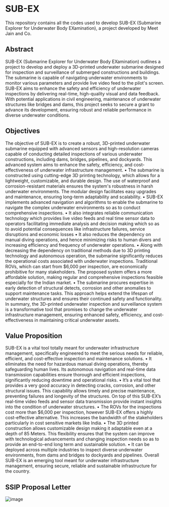 # SUB-EX
This repository contains all the codes used to develop SUB-EX (Submarine Explorer for Underwater Body EXamination), a project developed by Meet Jain and Co. 

## Abstract 
SUB-EX (Submarine Explorer for Underwater Body EXamination) outlines a project to develop and deploy a 3D-printed underwater submarine designed for inspection and surveillance of submerged constructions and buildings. The submarine is capable of navigating underwater environments to monitor various parameters and provide live video feed to the pilot's screen. SUB-EX aims to enhance the safety and efficiency of underwater inspections by delivering real-time, high-quality visual and data feedback. With potential applications in civil engineering, maintenance of underwater structures like bridges and dams, this project seeks to secure a grant to advance its development, ensuring robust and reliable performance in diverse underwater conditions.

## Objectives
The objective of SUB-EX is to create a robust, 3D-printed underwater submarine equipped with advanced sensors and high-resolution cameras capable of conducting detailed inspections of various underwater constructions, including dams, bridges, pipelines, and dockyards. This advanced system aims to enhance the safety, efficiency, and cost-effectiveness of underwater infrastructure management.
•	The submarine is constructed using cutting-edge 3D printing technology, which allows for a lightweight, customizable, and durable design. The use of waterproof and corrosion-resistant materials ensures the system's robustness in harsh underwater environments. The modular design facilitates easy upgrades and maintenance, ensuring long-term adaptability and scalability.
•	SUB-EX implements advanced navigation and algorithms to enable the submarine to navigate the complex underwater environments so as to conduct comprehensive inspections.
•	It also integrates reliable communication technology which provides live video feeds and real time sensor data to operators facilitating immediate analysis and decision making which so as to avoid potential consequences like infrastructure failures, service disruptions and economic losses
•	It also reduces the dependency on manual diving operations, and hence minimizing risks to human divers and increasing efficiency and frequency of underwater operations. 
•	Along with decreasing the dependency on traditional methods due to 3D printing technology and autonomous operation, the submarine significantly reduces the operational costs associated with underwater inspections. Traditional ROVs, which can start from $6,000 per inspection, are economically prohibitive for many stakeholders. The proposed system offers a more affordable solution, making regular and comprehensive inspections feasible especially for the Indian market.
•	The submarine procures expertise in early detection of structural detects, corrosion and other anomalies to support maintenance tasks. This approach helps extend the lifespan of underwater structures and ensures their continued safety and functionality.
In summary, the 3D-printed underwater inspection and surveillance system is a transformative tool that promises to change the underwater infrastructure management, ensuring enhanced safety, efficiency, and cost-effectiveness in maintaining critical underwater assets.

## Value Proposition
SUB-EX is a vital tool totally meant for underwater infrastructure management, specifically engineered to meet the serious needs for reliable, efficient, and cost-effective inspection and maintenance solutions.
•	It eliminates the need for hazardous manual diving operations, thereby safeguarding human lives. Its autonomous navigation and real-time data transmission capabilities ensure thorough and efficient inspections, significantly reducing downtime and operational risks.
•	It’s a vital tool that provides a very good accuracy in detecting cracks, corrosion, and other structural issues. This capability allows timely and precise maintenance, preventing failures and longevity of the structures. On top of this SUB-EX’s real-time video feeds and sensor data transmission provide instant insights into the condition of underwater structures.
•	The ROVs for the inspections cost more than $6,000 per inspection, however SUB-EX offers a highly cost-effective alternative. This increases the bandwidth of the stakeholders particularly in cost sensitive markets like India.
•	The 3D printed construction allows customizable design making it adaptable even at a depth of 85 Meters. This flexibility ensures that the system can improve with technological advancements and changing inspection needs so as to provide an end-to-end long term and sustainable solution.
•	It can be deployed across multiple industries to inspect diverse underwater environments, from dams and bridges to dockyards and pipelines.
Overall SUB-EX is an emerging tool meant for underwater infrastructure management, ensuring secure, reliable and sustainable infrastructure for the country.

## SSIP Proposal Letter 
![image](https://github.com/user-attachments/assets/a3db0609-7a14-4e0a-8e58-9c845b9e08e7)


